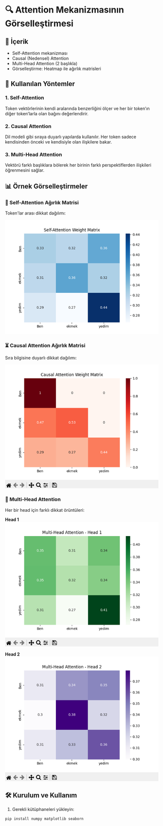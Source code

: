 # 🔍 Attention Mekanizmasının Görselleştirmesi
## 📌 İçerik

- Self-Attention mekanizması
- Causal (Nedensel) Attention
- Multi-Head Attention (2 başlıkla)
- Görselleştirme: Heatmap ile ağırlık matrisleri

## 🧠 Kullanılan Yöntemler

### 1. Self-Attention
Token vektörlerinin kendi aralarında benzerliğini ölçer ve her bir token’ın diğer token’larla olan bağını değerlendirir.

### 2. Causal Attention
Dil modeli gibi sıraya duyarlı yapılarda kullanılır. Her token sadece kendisinden önceki ve kendisiyle olan ilişkilere bakar.

### 3. Multi-Head Attention
Vektörü farklı başlıklara bölerek her birinin farklı perspektiflerden ilişkileri öğrenmesini sağlar.

## 📊 Örnek Görselleştirmeler

### 🎯 Self-Attention Ağırlık Matrisi
Token'lar arası dikkat dağılımı:

![Self-Attention](./images/self_attention.png)

### ⏳ Causal Attention Ağırlık Matrisi
Sıra bilgisine duyarlı dikkat dağılımı:

![Causal-Attention](./images/causal_attention.png)

### 🧩 Multi-Head Attention
Her bir head için farklı dikkat örüntüleri:

**Head 1**  
![Head 1](./images/head1.png)

**Head 2**  
![Head 2](./images/head2.png)

## 🛠️ Kurulum ve Kullanım

1. Gerekli kütüphaneleri yükleyin:
```bash
pip install numpy matplotlib seaborn
